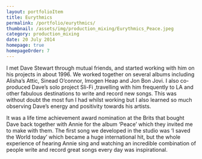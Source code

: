 ```yaml
---
layout: portfolioItem
title: Eurythmics
permalink: /portfolio/eurythmics/
thumbnail: /assets/img/production_mixing/Eurythmics_Peace.jpeg
category: production_mixing
date: 20 July 2014
homepage: true
homepageOrder: 7
---
```


I met Dave Stewart through mutual friends, and started working with him on his projects in about 1996. We worked together on several albums including Alisha’s Attic, Sinead O’connor, Imogen Heap and Jon Bon Jovi. I also co-produced Dave’s solo project Sli-Fi ,travelling with him frequently to LA and other fabulous destinations to write and record new songs. This was without doubt the most fun I had whilst working but I also learned so much observing Dave’s energy and positivity towards his artists.

It was a life time achievement award nomination at the Brits that bought Dave back together with Annie for the album ‘Peace’ which they invited me to make with them. The first song we developed in the studio was ‘I saved the World today’ which became a huge international hit, but the whole experience of hearing Annie sing and watching an incredible combination of people write and record great songs every day was inspirational.